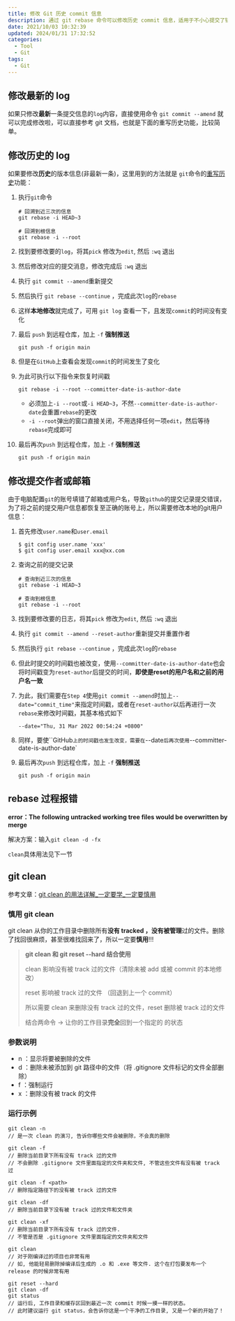 ```yaml
---
title: 修改 Git 历史 commit 信息
description: 通过 git rebase 命令可以修改历史 commit 信息，适用于不小心提交了错误的 commit 信息的情况。
date: 2021/10/03 10:32:39
updated: 2024/01/31 17:32:52
categories:
  - Tool
  - Git
tags:
  - Git
---
```


## 修改最新的 log

如果只修改**最新**一条提交信息的`log`内容，直接使用命令 `git commit --amend`  就可以完成修改啦，可以直接参考 git 文档，也就是下面的重写历史功能，比较简单。

## 修改历史的 log

如果要修改**历史**的版本信息(非最新一条)，这里用到的方法就是 `git`命令的[重写历史](https://git-scm.com/book/zh/v2/Git-%E5%B7%A5%E5%85%B7-%E9%87%8D%E5%86%99%E5%8E%86%E5%8F%B2)功能：

1.   执行`git`命令

     ```shell
     # 回溯到近三次的信息
     git rebase -i HEAD~3

     # 回溯到根信息
     git rebase -i --root
     ```

2.   找到要修改要的`log`，将其`pick` 修改为`edit`, 然后 `:wq` 退出

3.   然后修改对应的提交消息，修改完成后 `:wq`  退出

4.   执行 `git commit --amend`重新提交

5.   然后执行 `git rebase --continue` ，完成此次`log`的`rebase`

6.   这样**本地修改**就完成了，可用 `git log` 查看一下，且发现`commit`的时间没有变化

7.   最后 `push` 到远程仓库，加上 `-f` **强制推送**

     ```shell
     git push -f origin main
     ```

8.   但是在`GitHub`上查看会发现`commit`的时间发生了变化

9.   为此可执行以下指令来恢复时间戳

     ```shell
     git rebase -i --root --committer-date-is-author-date
     ```

     -   必须加上`-i --root`或`-i HEAD~3`，不然`--committer-date-is-author-date`会重置`rebase`的更改
     -   `-i --root`弹出的窗口直接关闭，不用选择任何一项`edit`，然后等待`rebase`完成即可

10.   最后再次`push` 到远程仓库，加上 `-f` **强制推送**

      ```shell
      git push -f origin main
      ```

## 修改提交作者或邮箱

由于电脑配置`git`的账号填错了邮箱或用户名，导致`github`的提交记录提交错误，为了将之前的提交用户信息都恢复至正确的账号上，所以需要修改本地的git用户信息：

1.   首先修改`user.name`和`user.email`

     ```shell
     $ git config user.name 'xxx'
     $ git config user.email xxx@xx.com
     ```

2.   查询之前的提交记录

     ```shell
     # 查询到近三次的信息
     git rebase -i HEAD~3

     # 查询到根信息
     git rebase -i --root
     ```

3.   找到要修改要的日志，将其`pick` 修改为`edit`, 然后 `:wq` 退出

4.   执行 `git commit --amend --reset-author`重新提交并重置作者

5.   然后执行 `git rebase --continue` ，完成此次`log`的`rebase`

6.   但此时提交的时间戳也被改变，使用`--committer-date-is-author-date`也会将时间戳变为`reset-author`后提交的时间，**即使是reset的用户名和之前的用户名一致**

7.   为此，我们需要在`Step 4`使用`git commit --amend`时加上`--date="commit_time"`来指定时间戳，或者在`reset-author`以后再进行一次`rebase`来修改时间戳，其基本格式如下

     ```shell
     --date="Thu, 31 Mar 2022 00:54:24 +0800"
     ```

8.   同样，要使``GitHub`上的时间戳也发生改变，需要在`--date`后再次使用`--committer-date-is-author-date`

9.   最后再次`push` 到远程仓库，加上 `-f` **强制推送**

     ```shell
     git push -f origin main
     ```

## rebase 过程报错

**error：The following untracked working tree files would be overwritten by merge**

解决方案：输入`git clean -d -fx`

`clean`具体用法见下一节

## git clean

参考文章：[git clean 的用法详解_一定要学_一定要慎用](https://blog.csdn.net/weixin_44137575/article/details/108142088)

### 慎用 git clean

git clean 从你的工作目录中删除所有**没有 tracked ，没有被管理**过的文件。删除了找回很麻烦，甚至很难找回来了，所以一定要**慎用**!!!

>   **git clean 和 git reset --hard 结合使用**
>
>   clean 影响没有被 track 过的文件（清除未被 add 或被 commit 的本地修改）
>
>   reset 影响被 track 过的文件 （回退到上一个 commit）
>
>   所以需要 clean 来删除没有 track 过的文件，reset 删除被 track 过的文件
>
>   结合两命令 → 让你的工作目录**完全**回到一个指定的 <commit> 的状态

### 参数说明

-   n ：显示将要被删除的文件
-   d ：删除未被添加到 git 路径中的文件（将 .gitignore 文件标记的文件全部删除）
-   f ：强制运行
-   x ：删除没有被 track 的文件

### 运行示例

```shell
git clean -n
// 是一次 clean 的演习, 告诉你哪些文件会被删除，不会真的删除

git clean -f
// 删除当前目录下所有没有 track 过的文件
// 不会删除 .gitignore 文件里面指定的文件夹和文件, 不管这些文件有没有被 track 过

git clean -f <path>
// 删除指定路径下的没有被 track 过的文件

git clean -df
// 删除当前目录下没有被 track 过的文件和文件夹

git clean -xf
// 删除当前目录下所有没有 track 过的文件.
// 不管是否是 .gitignore 文件里面指定的文件夹和文件

git clean
// 对于刚编译过的项目也非常有用
// 如, 他能轻易删除掉编译后生成的 .o 和 .exe 等文件. 这个在打包要发布一个 release 的时候非常有用

git reset --hard
git clean -df
git status
// 运行后, 工作目录和缓存区回到最近一次 commit 时候一摸一样的状态。
// 此时建议运行 git status，会告诉你这是一个干净的工作目录, 又是一个新的开始了！
```
